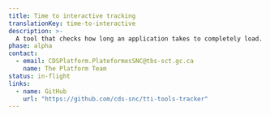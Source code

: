 ```yaml
---
title: Time to interactive tracking
translationKey: time-to-interactive
description: >-
  A tool that checks how long an application takes to completely load.
phase: alpha
contact:
  - email: CDSPlatform.PlateformesSNC@tbs-sct.gc.ca
    name: The Platform Team
status: in-flight
links:
  - name: GitHub
    url: "https://github.com/cds-snc/tti-tools-tracker"
---
```

